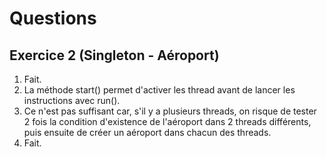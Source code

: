 # Questions 

## Exercice 2 (Singleton - Aéroport)
1. Fait.
2. La méthode start() permet d'activer les thread 
   avant de lancer les instructions avec run().
3. Ce n'est pas suffisant car, s'il y a plusieurs threads, on risque de tester 
   2 fois la condition d'existence de l'aéroport dans 2 threads différents, 
   puis ensuite de créer un aéroport dans chacun des threads.
4. Fait.
